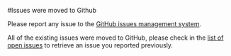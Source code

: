 #Issues were moved to Github

Please report any issue to the [GitHub issues management system](https://github.com/gwtquery/gwtquery/issues).

All of the existing issues were moved to GitHub, please check in the [list of open issues](https://github.com/gwtquery/gwtquery/issues?state=open) to retrieve an issue you reported previously.
